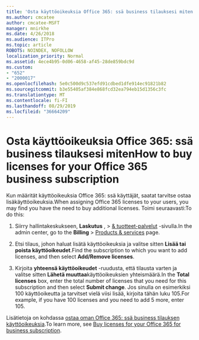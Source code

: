 ```yaml
---
title: 'Osta käyttöoikeuksia Office 365: ssä business tilauksesi miten'
ms.author: cmcatee
author: cmcatee-MSFT
manager: mnirkhe
ms.date: 4/26/2018
ms.audience: ITPro
ms.topic: article
ROBOTS: NOINDEX, NOFOLLOW
localization_priority: Normal
ms.assetid: 4ece4b95-0d06-4658-af45-28de859bdc9d
ms.custom:
- "652"
- "2000017"
ms.openlocfilehash: 5e0c500d9c537efd91cdbed1dfe914ec91821b82
ms.sourcegitcommit: b3e55405af384e868fcd32ea794eb15d1356c3fc
ms.translationtype: MT
ms.contentlocale: fi-FI
ms.lasthandoff: 08/29/2019
ms.locfileid: "36664209"
---
```

# <a name="how-to-buy-licenses-for-your-office-365-business-subscription"></a><span data-ttu-id="6cca0-102">Osta käyttöoikeuksia Office 365: ssä business tilauksesi miten</span><span class="sxs-lookup"><span data-stu-id="6cca0-102">How to buy licenses for your Office 365 business subscription</span></span>

<span data-ttu-id="6cca0-103">Kun määrität käyttöoikeuksia Office 365: ssä käyttäjät, saatat tarvitse ostaa lisäkäyttöoikeuksia.</span><span class="sxs-lookup"><span data-stu-id="6cca0-103">When assigning Office 365 licenses to your users, you may find you have the need to buy additional licenses.</span></span> <span data-ttu-id="6cca0-104">Toimi seuraavasti:</span><span class="sxs-lookup"><span data-stu-id="6cca0-104">To do this:</span></span>
  
1. <span data-ttu-id="6cca0-105">Siirry hallintakeskukseen, **Laskutus** , \> [& tuotteet-palvelut](https://go.microsoft.com/fwlink/p/?linkid=842054) -sivulla.</span><span class="sxs-lookup"><span data-stu-id="6cca0-105">In the admin center, go to the **Billing** \> [Products & services](https://go.microsoft.com/fwlink/p/?linkid=842054) page.</span></span>

2. <span data-ttu-id="6cca0-106">Etsi tilaus, johon haluat lisätä käyttöoikeuksia ja valitse sitten **Lisää tai poista käyttöoikeudet**.</span><span class="sxs-lookup"><span data-stu-id="6cca0-106">Find the subscription to which you want to add licenses, and then select **Add/Remove licenses**.</span></span>

3. <span data-ttu-id="6cca0-107">Kirjoita **yhteensä käyttöoikeudet** -ruudusta, että tilausta varten ja valitse sitten **Lähetä muuttaa**käyttöoikeuksien yhteismäärä.</span><span class="sxs-lookup"><span data-stu-id="6cca0-107">In the **Total licenses** box, enter the total number of licenses that you need for this subscription and then select **Submit change**.</span></span> <span data-ttu-id="6cca0-108">Jos sinulla on esimerkiksi 100 käyttöoikeutta ja tarvitset vielä viisi lisää, kirjoita tähän luku 105.</span><span class="sxs-lookup"><span data-stu-id="6cca0-108">For example, if you have 100 licenses and you need to add 5 more, enter 105.</span></span>

<span data-ttu-id="6cca0-109">Lisätietoja on kohdassa [ostaa oman Office 365: ssä business tilauksen käyttöoikeuksia](https://docs.microsoft.com/office365/admin/subscriptions-and-billing/buy-licenses).</span><span class="sxs-lookup"><span data-stu-id="6cca0-109">To learn more, see [Buy licenses for your Office 365 for business subscription](https://docs.microsoft.com/office365/admin/subscriptions-and-billing/buy-licenses).</span></span>